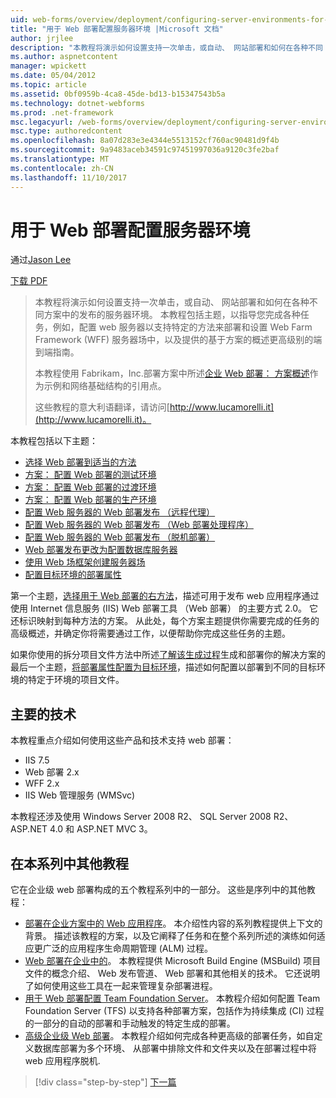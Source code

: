 ```yaml
---
uid: web-forms/overview/deployment/configuring-server-environments-for-web-deployment/configuring-server-environments-for-web-deployment
title: "用于 Web 部署配置服务器环境 |Microsoft 文档"
author: jrjlee
description: "本教程将演示如何设置支持一次单击，或自动、 网站部署和如何在各种不同 scen 中的发布的服务器环境..."
ms.author: aspnetcontent
manager: wpickett
ms.date: 05/04/2012
ms.topic: article
ms.assetid: 0bf0959b-4ca8-45de-bd13-b15347543b5a
ms.technology: dotnet-webforms
ms.prod: .net-framework
msc.legacyurl: /web-forms/overview/deployment/configuring-server-environments-for-web-deployment/configuring-server-environments-for-web-deployment
msc.type: authoredcontent
ms.openlocfilehash: 8a07d283e3e4344e5513152cf760ac90481d9f4b
ms.sourcegitcommit: 9a9483aceb34591c97451997036a9120c3fe2baf
ms.translationtype: MT
ms.contentlocale: zh-CN
ms.lasthandoff: 11/10/2017
---
```

<a name="configuring-server-environments-for-web-deployment"></a>用于 Web 部署配置服务器环境
====================
通过[Jason Lee](https://github.com/jrjlee)

[下载 PDF](https://msdnshared.blob.core.windows.net/media/MSDNBlogsFS/prod.evol.blogs.msdn.com/CommunityServer.Blogs.Components.WeblogFiles/00/00/00/63/56/8130.DeployingWebAppsInEnterpriseScenarios.pdf)

> 本教程将演示如何设置支持一次单击，或自动、 网站部署和如何在各种不同方案中的发布的服务器环境。 本教程包括主题，以指导您完成各种任务，例如，配置 web 服务器以支持特定的方法来部署和设置 Web Farm Framework (WFF) 服务器场中，以及提供的基于方案的概述更高级别的端到端指南。
> 
> 本教程使用 Fabrikam，Inc.部署方案中所述[企业 Web 部署： 方案概述](../deploying-web-applications-in-enterprise-scenarios/enterprise-web-deployment-scenario-overview.md)作为示例和网络基础结构的引用点。
> 
> 这些教程的意大利语翻译，请访问[http://www.lucamorelli.it](http://www.lucamorelli.it)。


本教程包括以下主题：

- [选择 Web 部署到适当的方法](choosing-the-right-approach-to-web-deployment.md)
- [方案： 配置 Web 部署的测试环境](scenario-configuring-a-test-environment-for-web-deployment.md)
- [方案： 配置 Web 部署的过渡环境](scenario-configuring-a-staging-environment-for-web-deployment.md)
- [方案： 配置 Web 部署的生产环境](scenario-configuring-a-production-environment-for-web-deployment.md)
- [配置 Web 服务器的 Web 部署发布 （远程代理）](configuring-a-web-server-for-web-deploy-publishing-remote-agent.md)
- [配置 Web 服务器的 Web 部署发布 （Web 部署处理程序）](configuring-a-web-server-for-web-deploy-publishing-web-deploy-handler.md)
- [配置 Web 服务器的 Web 部署发布 （脱机部署）](configuring-a-web-server-for-web-deploy-publishing-offline-deployment.md)
- [Web 部署发布更改为配置数据库服务器](configuring-a-database-server-for-web-deploy-publishing.md)
- [使用 Web 场框架创建服务器场](creating-a-server-farm-with-the-web-farm-framework.md)
- [配置目标环境的部署属性](configuring-deployment-properties-for-a-target-environment.md)

第一个主题，[选择用于 Web 部署的右方法](choosing-the-right-approach-to-web-deployment.md)，描述可用于发布 web 应用程序通过使用 Internet 信息服务 (IIS) Web 部署工具 （Web 部署） 的主要方式 2.0。 它还标识映射到每种方法的方案。 从此处，每个方案主题提供你需要完成的任务的高级概述，并确定你将需要通过工作，以便帮助你完成这些任务的主题。

如果你使用的拆分项目文件方法中所述[了解该生成过程](../web-deployment-in-the-enterprise/understanding-the-build-process.md)生成和部署你的解决方案的最后一个主题，[将部署属性配置为目标环境](configuring-deployment-properties-for-a-target-environment.md)，描述如何配置以部署到不同的目标环境的特定于环境的项目文件。

## <a name="key-technologies"></a>主要的技术

本教程重点介绍如何使用这些产品和技术支持 web 部署：

- IIS 7.5
- Web 部署 2.x
- WFF 2.x
- IIS Web 管理服务 (WMSvc)

本教程还涉及使用 Windows Server 2008 R2、 SQL Server 2008 R2、 ASP.NET 4.0 和 ASP.NET MVC 3。

## <a name="other-tutorials-in-this-series"></a>在本系列中其他教程

它在企业级 web 部署构成的五个教程系列中的一部分。 这些是序列中的其他教程：

- [部署在企业方案中的 Web 应用程序](../deploying-web-applications-in-enterprise-scenarios/deploying-web-applications-in-enterprise-scenarios.md)。 本介绍性内容的系列教程提供上下文的背景。 描述该教程的方案，以及它阐释了任务和在整个系列所述的演练如何适应更广泛的应用程序生命周期管理 (ALM) 过程。
- [Web 部署在企业中的](../web-deployment-in-the-enterprise/web-deployment-in-the-enterprise.md)。 本教程提供 Microsoft Build Engine (MSBuild) 项目文件的概念介绍、 Web 发布管道、 Web 部署和其他相关的技术。 它还说明了如何使用这些工具在一起来管理复杂部署进程。
- [用于 Web 部署配置 Team Foundation Server](../configuring-team-foundation-server-for-web-deployment/configuring-team-foundation-server-for-web-deployment.md)。 本教程介绍如何配置 Team Foundation Server (TFS) 以支持各种部署方案，包括作为持续集成 (CI) 过程的一部分的自动的部署和手动触发的特定生成的部署。
- [高级企业级 Web 部署](../advanced-enterprise-web-deployment/advanced-enterprise-web-deployment.md)。 本教程介绍如何完成各种更高级的部署任务，如自定义数据库部署为多个环境、 从部署中排除文件和文件夹以及在部署过程中将 web 应用程序脱机.

>[!div class="step-by-step"]
[下一篇](choosing-the-right-approach-to-web-deployment.md)
